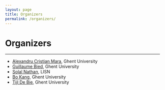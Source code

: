 ```yaml
---
layout: page
title: Organizers
permalink: /organizers/
---
```

# Organizers
---
- [Alexandru Cristian Mara](https://dru-mara.github.io), Ghent University
- [Guillaume Bied](https://crest.science/user/guillaume-bied/), Ghent University
- [Solal Nathan](https://solalnathan.com), LISN
- [Bo Kang](http://bokang.io), Ghent University
- [Tijl De Bie](http://www.tijldebie.net), Ghent University
